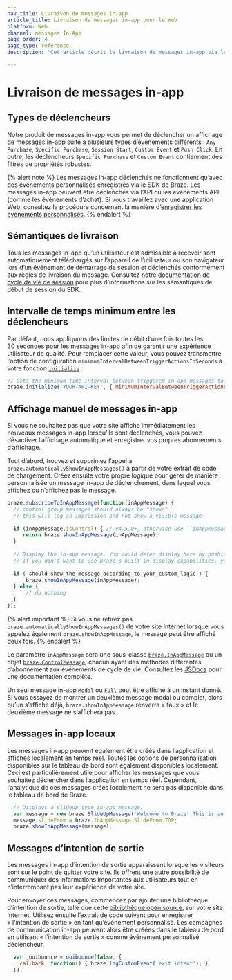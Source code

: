 ```yaml
---
nav_title: Livraison de messages in-app
article_title: Livraison de messages in-app pour le Web
platform: Web
channel: messages In-App
page_order: 4
page_type: reference
description: "Cet article décrit la livraison de messages in-app via le SDK Braze, comme l’affichage manuel de messages in-app ou l’envoi de messages locaux et à intention de sortie."

---
```


# Livraison de messages in-app

## Types de déclencheurs

Notre produit de messages in-app vous permet de déclencher un affichage de messages in-app suite à plusieurs types d’événements différents : `Any Purchase`, `Specific Purchase`, `Session Start`, `Custom Event` et `Push Click`. En outre, les déclencheurs `Specific Purchase` et `Custom Event` contiennent des filtres de propriétés robustes.

{% alert note %}
Les messages in-app déclenchés ne fonctionnent qu’avec des événements personnalisés enregistrés via le SDK de Braze. Les messages in-app peuvent être déclenchés via l’API ou les événements API (comme les événements d’achat). Si vous travaillez avec une application Web, consultez la procédure concernant la manière d’[enregistrer les événements personnalisés]({{site.baseurl}}/developer_guide/platform_integration_guides/web/analytics/tracking_custom_events/#tracking-custom-events).
{% endalert %}

## Sémantiques de livraison

Tous les messages in-app qu’un utilisateur est admissible à recevoir sont automatiquement téléchargés sur l’appareil de l’utilisateur ou son navigateur lors d’un événement de démarrage de session et déclenchés conformément aux règles de livraison du message. Consultez notre [documentation de cycle de vie de session][10] pour plus d’informations sur les sémantiques de début de session du SDK.

## Intervalle de temps minimum entre les déclencheurs

Par défaut, nous appliquons des limites de débit d’une fois toutes les 30 secondes pour les messages in-app afin de garantir une expérience utilisateur de qualité. Pour remplacer cette valeur, vous pouvez transmettre l’option de configuration `minimumIntervalBetweenTriggerActionsInSeconds` à votre fonction [`initialize`][9] :

```javascript
// Sets the minimum time interval between triggered in-app messages to 5 seconds instead of the default 30
braze.initialize('YOUR-API-KEY', { minimumIntervalBetweenTriggerActionsInSeconds: 5 })
```

## Affichage manuel de messages in-app

Si vous ne souhaitez pas que votre site affiche immédiatement les nouveaux messages in-app lorsqu’ils sont déclenchés, vous pouvez désactiver l’affichage automatique et enregistrer vos propres abonnements d’affichage. 

Tout d’abord, trouvez et supprimez l’appel à `braze.automaticallyShowInAppMessages()` à partir de votre extrait de code de chargement. Créez ensuite votre propre logique pour gérer de manière personnalisée un message in-app de déclenchement, dans lequel vous affichez ou n’affichez pas le message. 

```javascript
braze.subscribeToInAppMessage(function(inAppMessage) {
  // control group messages should always be "shown"
  // this will log an impression and not show a visible message
  
  if (inAppMessage.isControl) { // v4.5.0+, otherwise use  `inAppMessage instanceof braze.ControlMessage`
     return braze.showInAppMessage(inAppMessage);
  }
  
  // Display the in-app message. You could defer display here by pushing this message to code within your own application.
  // If you don't want to use Braze's built-in display capabilities, you could alternatively pass the in-app message to your own display code here.
  
  if ( should_show_the_message_according_to_your_custom_logic ) {
      braze.showInAppMessage(inAppMessage);
  } else {
      // do nothing
  }
});
```

{% alert important %}
Si vous ne retirez pas `braze.automaticallyShowInAppMessages()` de votre site Internet lorsque vous appelez également `braze.showInAppMessage`, le message peut être affiché deux fois.
{% endalert %}

Le paramètre `inAppMessage` sera une sous-classe [`braze.InAppMessage`][2] ou un objet [`braze.ControlMessage`][8], chacun ayant des méthodes différentes d’abonnement aux événements de cycle de vie. Consultez les [JSDocs][2] pour une documentation complète.

Un seul message in-app [`Modal`][17] ou [`Full`][41] peut être affiché à un instant donné. Si vous essayez de montrer un deuxième message modal ou complet, alors qu’un s’affiche déjà, `braze.showInAppMessage` renverra « faux » et le deuxième message ne s’affichera pas.

## Messages in-app locaux

Les messages in-app peuvent également être créés dans l’application et affichés localement en temps réel. Toutes les options de personnalisation disponibles sur le tableau de bord sont également disponibles localement. Ceci est particulièrement utile pour afficher les messages que vous souhaitez déclencher dans l’application en temps réel. Cependant, l’analytique de ces messages créés localement ne sera pas disponible dans le tableau de bord de Braze.

```javascript
  // Displays a slideup type in-app message.
  var message = new braze.SlideUpMessage("Welcome to Braze! This is an in-app message.");
  message.slideFrom = braze.InAppMessage.SlideFrom.TOP;
  braze.showInAppMessage(message);
```

## Messages d’intention de sortie

Les messages in-app d’intention de sortie apparaissent lorsque les visiteurs sont sur le point de quitter votre site. Ils offrent une autre possibilité de communiquer des informations importantes aux utilisateurs tout en n’interrompant pas leur expérience de votre site. 

Pour envoyer ces messages, commencez par ajouter une bibliothèque d’intention de sortie, telle que cette [bibliothèque open source][50], sur votre site Internet. Utilisez ensuite l’extrait de code suivant pour enregistrer « l’intention de sortie » en tant qu’événement personnalisé. Les campagnes de communication in-app peuvent alors être créées dans le tableau de bord en utilisant « l’intention de sortie » comme événement personnalisé déclencheur.

```javascript
  var _ouibounce = ouibounce(false, {
    callback: function() { braze.logCustomEvent('exit intent'); }
  });
```


[2]: https://js.appboycdn.com/web-sdk/latest/doc/classes/braze.inappmessage.html
[8]: https://js.appboycdn.com/web-sdk/latest/doc/classes/braze.controlmessage.html
[9]: https://js.appboycdn.com/web-sdk/latest/doc/modules/braze.html#initialize
[10]: {{site.baseurl}}/developer_guide/platform_integration_guides/web/analytics/tracking_sessions/#session-lifecycle
[17]: {{site.baseurl}}/developer_guide/platform_integration_guides/web/in_app_messaging/#modal-in-app-messages
[41]: {{site.baseurl}}/developer_guide/platform_integration_guides/web/in_app_messaging/#full-in-app-messages
[50]: https://github.com/carlsednaoui/ouibounce
